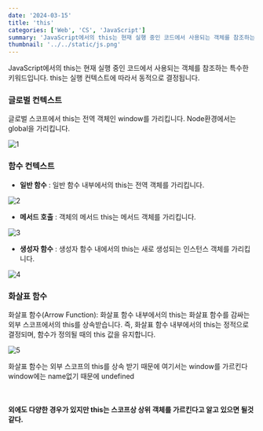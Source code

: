 ```yaml
---
date: '2024-03-15'
title: 'this'
categories: ['Web', 'CS', 'JavaScript']
summary: 'JavaScript에서의 this는 현재 실행 중인 코드에서 사용되는 객체를 참조하는 특수한 키워드입니다. '
thumbnail: '../../static/js.png'
---
```


JavaScript에서의 this는 현재 실행 중인 코드에서 사용되는 객체를 참조하는 특수한 키워드입니다. this는 실행 컨텍스트에 따라서 동적으로 결정됩니다.

### 글로벌 컨텍스트

글로벌 스코프에서 this는 전역 객체인 window를 가리킵니다. Node환경에서는 global을 가리킵니다.

![1](https://i.ibb.co/znDXSRq/5.png)

### 함수 컨텍스트

- **일반 함수** : 일반 함수 내부에서의 this는 전역 객체를 가리킵니다.

![2](https://i.ibb.co/q1DB5g6/4.png)

- **메서드 호출** : 객체의 메서드 this는 메서드 객체를 가리킵니다.

![3](https://i.ibb.co/34QpyXL/3.png)

- **생성자 함수** : 생성자 함수 내에서의 this는 새로 생성되는 인스턴스 객체를 가리킵니다.

![4](https://i.ibb.co/fXSP5wZ/2.png)

### 화살표 함수

화살표 함수(Arrow Function): 화살표 함수 내부에서의 this는 화살표 함수를 감싸는 외부 스코프에서의 this를 상속받습니다. 즉, 화살표 함수 내부에서의 this는 정적으로 결정되며, 함수가 정의될 때의 this 값을 유지합니다.

![5](https://i.ibb.co/sFZCrch/1.png)

화살표 함수는 외부 스코프의 this를 상속 받기 때문에 여기서는 window를 가르킨다<br> window에는 name없기 때문에 undefined
<br>
<br>
<br>

**외에도 다양한 경우가 있지만 this는 스코프상 상위 객체를 가르킨다고 알고 있으면 될것 같다.**
